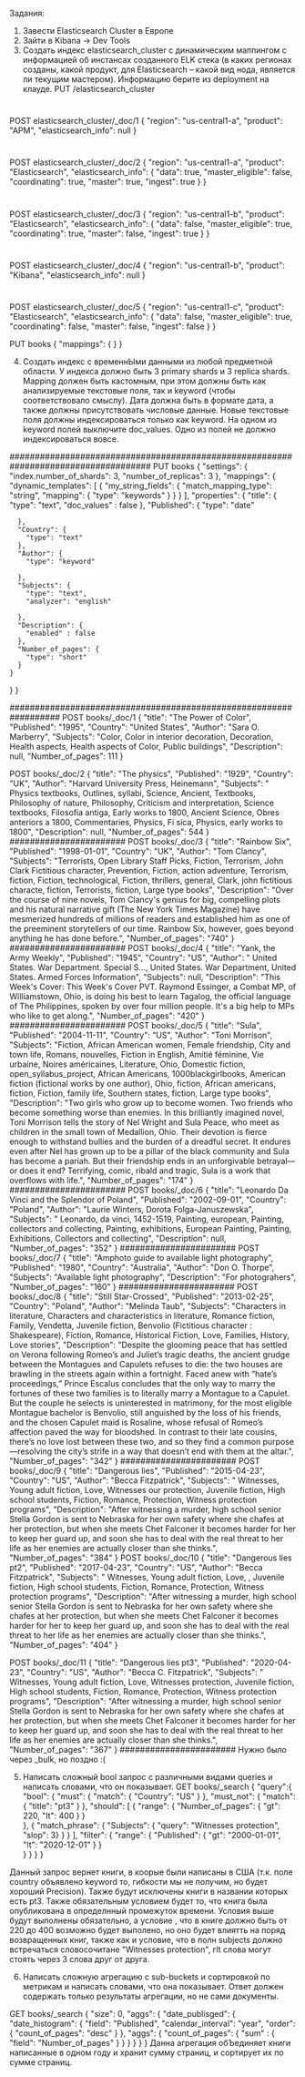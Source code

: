 Задания:
1) Завести Elasticsearch Cluster в Европе
2) Зайти в Kibana -> Dev Tools
3) Создать индекс elasticsearch_cluster с динамическим маппингом с информацией об инстансах созданного ELK стека (в каких регионах созданы,
 какой продукт, для Elasticsearch – какой вид нода, является ли текущим мастером). Информацию берите из deployment на клауде. 
 PUT /elasticsearch_cluster
 #
POST elasticsearch_cluster/_doc/1
{
  "region": "us-central1-a",
  "product": "APM",
  "elasticsearch_info": null
}
#
 POST elasticsearch_cluster/_doc/2
{
  "region": "us-central1-a",
  "product": "Elasticsearch",
  "elasticsearch_info": {
      "data": true,
      "master_eligible": false,
      "coordinating": true,
      "master": true,
      "ingest": true
  }
}
#
 POST elasticsearch_cluster/_doc/3
{
  "region": "us-central1-b",
  "product": "Elasticsearch",
  "elasticsearch_info": {
      "data": false,
      "master_eligible": true,
      "coordinating": true,
      "master": false,
      "ingest": true
  }
}
#
 POST elasticsearch_cluster/_doc/4
{
  "region": "us-central1-b",
  "product": "Kibana",
  "elasticsearch_info": null
}
#
 POST elasticsearch_cluster/_doc/5
{
  "region": "us-central1-c",
  "product": "Elasticsearch",
  "elasticsearch_info": {
      "data": false,
      "master_eligible": true,
      "coordinating": false,
      "master": false,
      "ingest": false
  }
}

PUT books
{
  "mappings": {
  }
}

4) Создать индекс с временнЫми данными из любой предметной области. У индекса должно быть 3 primary shards и 3 replica shards.
Mapping должен быть кастомным, при этом должны быть как анализируемые текстовые поля, так и keyword (чтобы соответствовало смыслу).
Дата должна быть в формате дата, а также должны присутствовать числовые данные. Новые текстовые поля должны индексироваться только как keyword.
На одном из keyword полей выключите doc_values. Одно из полей не должно индексироваться вовсе.

####################################################################################
PUT books
{
  "settings": {
  		"index.number_of_shards": 3,
  		"number_of_replicas": 3
  },
  "mappings": {
    "dynamic_templates": [
      {
        "my_string_fields": {
          "match_mapping_type": "string",
          "mapping": {
            "type": "keywords"
          }
        }
      }
    ],
    "properties": {
      "title": {
        "type": "text",
        "doc_values" : false
      },
      "Published": { 
        "type": "date" 
        
      },
      "Country": { 
        "type": "text"
      },
      "Author": { 
        "type": "keyword" 
        
      },
      "Subjects": { 
        "type": "text",
        "analyzer": "english"
        
      },
      "Description": { 
        "enabled" : false
      },
      "Number_of_pages": { 
        "type": "short" 
      }
    }
  }
}

##################################################################
POST books/_doc/1
{
  "title": "The Power of Color",
  "Published": "1995",
  "Country": "United States",
  "Author": "Sara O. Marberry",
  "Subjects": "Color, Color in interior decoration, Decoration, Health aspects, Health aspects of Color, Public buildings",
  "Description": null,
  "Number_of_pages": 111
}

POST books/_doc/2
{
  "title": "The physics",
  "Published": "1929",
  "Country": "UK",
  "Author": "Harvard University Press, Heinemann",
  "Subjects": " Physics textbooks, Outlines, syllabi, Science, Ancient, Textbooks, Philosophy of nature, Philosophy, Criticism and interpretation, Science textbooks, Filosofia antiga, Early works to 1800, Ancient Science, Obres anteriors a 1800, Commentaries, Physics, Fi sica, Physics, early works to 1800",
  "Description": null,
  "Number_of_pages": 544
}
  #######################
POST books/_doc/3
{
  "title": "Rainbow Six",
  "Published": "1998-01-01",
  "Country": "UK",
  "Author": "Tom Clancy",
  "Subjects": "Terrorists, Open Library Staff Picks, Fiction, Terrorism, John Clark Fictitious character, Prevention, Fiction, action  adventure, Terrorism, fiction, Fiction, technological, Fiction, thrillers, general, Clark, john fictitious characte, fiction, Terrorists, fiction, Large type books",
  "Description": "Over the course of nine novels, Tom Clancy's genius for big, compelling plots and his natural narrative gift (The New York Times Magazine) have mesmerized hundreds of millions of readers and established him as one of the preeminent storytellers of our time. Rainbow Six, however, goes beyond anything he has done before.",
  "Number_of_pages": "740"
}
  #######################
POST books/_doc/4
{
  "title": "Yank, the Army Weekly",
  "Published": "1945",
  "Country": "US",
  "Author": " United States. War Department. Special S..., United States. War Department, United States. Armed Forces Information",
  "Subjects": null,
  "Description": "This Week's Cover: This Week's Cover PVT. Raymond Essinger, a Combat MP, of Williamstown, Ohio, is doing his best to learn Tagalog, the official language of The Philippines, spoken by over four million people. It's a big help to MPs who like to get along.",
  "Number_of_pages": "420"
}
  #######################
POST books/_doc/5
{
  "title": "Sula",
  "Published": "2004-11-11",
  "Country": "US",
  "Author": "Toni Morrison",
  "Subjects": "Fiction, African American women, Female friendship, City and town life, Romans, nouvelles, Fiction in English, Amitié féminine, Vie urbaine, Noires américaines, Literature, Ohio, Domestic fiction, open_syllabus_project, African Americans, 1000blackgirlbooks, American fiction (fictional works by one author), Ohio, fiction, African americans, fiction, Fiction, family life, Southern states, fiction, Large type books",
  "Description": "Two girls who grow up to become women. Two friends who become something worse than enemies. In this brilliantly imagined novel, Toni Morrison tells the story of Nel Wright and Sula Peace, who meet as children in the small town of Medallion, Ohio. Their devotion is fierce enough to withstand bullies and the burden of a dreadful secret. It endures even after Nel has grown up to be a pillar of the black community and Sula has become a pariah. But their friendship ends in an unforgivable betrayal—or does it end? Terrifying, comic, ribald and tragic, Sula is a work that overflows with life.",
  "Number_of_pages": "174"
}
  #######################
POST books/_doc/6
{
  "title": "Leonardo Da Vinci and the Splendor of Poland",
  "Published": "2002-09-01",
  "Country": "Poland",
  "Author": "Laurie Winters, Dorota Folga-Januszewska",
  "Subjects": " Leonardo, da vinci, 1452-1519, Painting, european, Painting, collectors and collecting, Painting, exhibitions, European Painting, Painting, Exhibitions, Collectors and collecting",
  "Description": null,
  "Number_of_pages": "352"
}
  #######################
POST books/_doc/7
{
  "title": "Amphoto guide to available light photography",
  "Published": "1980",
  "Country": "Australia",
  "Author": "Don O. Thorpe",
  "Subjects": "Available light photography",
  "Description": "For photograhers",
  "Number_of_pages": "160"
}
  #######################
POST books/_doc/8
{
  "title": "Still Star-Crossed",
  "Published": "2013-02-25",
  "Country": "Poland",
  "Author": "Melinda Taub",
  "Subjects": "Characters in literature, Characters and characteristics in literature, Romance fiction, Family, Vendetta, Juvenile fiction, Benvolio (Fictitious character : Shakespeare), Fiction, Romance, Historical Fiction, Love, Families, History, Love stories",
  "Description": "Despite the glooming peace that has settled on Verona following Romeo’s and Juliet’s tragic deaths, the ancient grudge between the Montagues and Capulets refuses to die: the two houses are brawling in the streets again within a fortnight. Faced anew with “hate’s proceedings,” Prince Escalus concludes that the only way to marry the fortunes of these two families is to literally marry a Montague to a Capulet. But the couple he selects is uninterested in matrimony, for the most eligible Montague bachelor is Benvolio, still anguished by the loss of his friends, and the chosen Capulet maid is Rosaline, whose refusal of Romeo’s affection paved the way for bloodshed. In contrast to their late cousins, there’s no love lost between these two, and so they find a common purpose—resolving the city’s strife in a way that doesn’t end with them at the altar.",
  "Number_of_pages": "342"
}
  #######################
POST books/_doc/9
{
  "title": "Dangerous lies",
  "Published": "2015-04-23",
  "Country": "US",
  "Author": "Becca Fitzpatrick",
  "Subjects": " Witnesses, Young adult fiction, Love, Witnesses our protection, Juvenile fiction, High school students, Fiction, Romance, Protection, Witness protection programs",
  "Description": "After witnessing a murder, high school senior Stella Gordon is sent to Nebraska for her own safety where she chafes at her protection, but when she meets Chet Falconer it becomes harder for her to keep her guard up, and soon she has to deal with the real threat to her life as her enemies are actually closer than she thinks.",
  "Number_of_pages": "384"
}
POST books/_doc/10
{
  "title": "Dangerous lies pt2",
  "Published": "2017-04-23",
  "Country": "US",
  "Author": "Becca Fitzpatrick",
  "Subjects": " Witnesses, Young adult fiction, Love, , Juvenile fiction, High school students, Fiction, Romance, Protection, Witness protection programs",
  "Description": "After witnessing a murder, high school senior Stella Gordon is sent to Nebraska for her own safety where she chafes at her protection, but when she meets Chet Falconer it becomes harder for her to keep her guard up, and soon she has to deal with the real threat to her life as her enemies are actually closer than she thinks.",
  "Number_of_pages": "404"
}

POST books/_doc/11
{
  "title": "Dangerous lies pt3",
  "Published": "2020-04-23",
  "Country": "US",
  "Author": "Becca C. Fitzpatrick",
  "Subjects": " Witnesses, Young adult fiction, Love, Witnesses protection, Juvenile fiction, High school students, Fiction, Romance, Protection, Witness protection programs",
  "Description": "After witnessing a murder, high school senior Stella Gordon is sent to Nebraska for her own safety where she chafes at her protection, but when she meets Chet Falconer it becomes harder for her to keep her guard up, and soon she has to deal with the real threat to her life as her enemies are actually closer than she thinks.",
  "Number_of_pages": "367"
}
  ####################### Нужно было через _bulk, но поздно :(

5) Написать сложный bool запрос с различными видами queries и написать словами, что он показывает.
GET books/_search
{
  "query":{
    "bool": {
      "must": {
        "match": {
          "Country": "US"
        }
      },
      "must_not": {
        "match": {
          "title": "pt3"
        }
      },
      "should": [
        { 
          "range": {
          "Number_of_pages": {
            "gt": 220,
            "lt": 400
          }
        }   
        },
        { 
          "match_phrase": {
            "Subjects": {
              "query": "Witnesses protection",
              "slop": 3}
          }
        }
      ],
      "filter": {
        "range": {
          "Published": {
            "gt": "2000-01-01",
            "lt": "2020-12-01"
          }
        }   
      }
    }
  }
}

Данный запрос вернет книги, в коорые были написаны в США (т.к. поле country объявлено keyword то, гибкости мы не получим, но будет хороший Precision).
Также будут исключены книги в названии которых есть pt3. Также обязательным условием будет то, что книга была опубликована в определнный промежуток времени.
Условия выше будут выполнены обязательно, а условие , что в книге должно быть от 220 до 400 возможно будет выполено, но оно будет влиятть на поряд возвращенных книг,
также как и уcловие, что в полн subjects должно встречаться словосочитане "Witnesses protection", гlt слова могут стоять через 3 слова друг от друга. 

6) Написать сложную агрегацию с sub-buckets и сортировкой по метрикам и написать словами, что она показывает.
Ответ должен содержать только результаты агрегации, но не сами документы.

GET books/_search
{
  "size": 0,
  "aggs": {
    "date_publisged": {
      "date_histogram": {
        "field": "Published",
        "calendar_interval": "year",
        "order": {
          "count_of_pages": "desc"
        }
      },
      "aggs": {
        "count_of_pages": {
          "sum" : {
            "field": "Number_of_pages"
          }
        }
      }
    }
  }
}
Данна агрегация обЪединяет книги написанные в одном году и хранит сумму страниц, и сортирует их по сумме страниц.